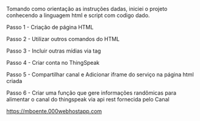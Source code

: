 <html>
	<head>
    <title>#Projeto1</title>
	</head>

<p>Tomando como orientação as instruções dadas, iniciei o projeto conhecendo a linguagem html e script com codigo dado.</p>
<p>Passo 1 - Criação de página HTML</p>
<p>Passo 2 - Utilizar outros comandos do HTML</p>
<p>Passo 3 - Incluir outras mídias via tag</p>
<p>Passo 4 - Criar conta no ThingSpeak</p>
<p>Passo 5 - Compartilhar canal e Adicionar iframe do serviço na página html criada</p>
<p>Passo 6 - Criar uma função que gere informações randômicas para alimentar o canal do thingspeak via api rest fornecida pelo Canal</p>

<a>https://mboente.000webhostapp.com
</html>
